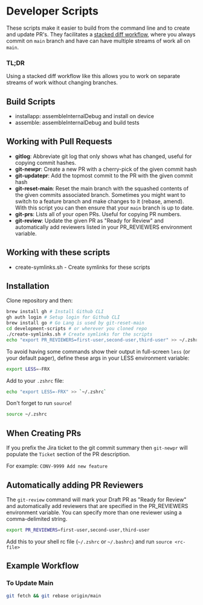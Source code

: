 # Developer Scripts

These scripts make it easier to build from the command line and to create and update PR's. They facilitates a [stacked diff workflow](https://kastiglione.github.io/git/2020/09/11/git-stacked-commits.html), where you always commit on `main` branch and have can have multiple streams of work all on `main`.

### TL;DR

Using a stacked diff workflow like this allows you to work on separate streams of work without changing branches.

## Build Scripts

- installapp: assembleInternalDebug and install on device
- assemble: assembleInternalDebug and build tests


## Working with Pull Requests

- **gitlog**: Abbreviate git log that only shows what has changed, useful for copying commit hashes.
- **git-newpr**: Create a new PR with a cherry-pick of the given commit hash
- **git-updatepr**: Add the topmost commit to the PR with the given commit hash
- **git-reset-main**: Reset the main branch with the squashed contents of the given commits associated branch. Sometimes you might want to switch to a feature branch and make changes to it (rebase, amend). With this script you can then ensure that your `main` branch is up to date.
- **git-prs**: Lists all of your open PRs. Useful for copying PR numbers.
- **git-review**: Update the given PR as "Ready for Review" and automatically add reviewers listed in your PR_REVIEWERS environment variable.

## Working with these scripts

- create-symlinks.sh - Create symlinks for these scripts

## Installation

Clone repository and then:

```bash
brew install gh # Install Github CLI
gh auth login # Setup login for Github CLI
brew install go # Go Lang is used by git-reset-main
cd development-scripts # or wherever you cloned repo
./create-symlinks.sh # Create symlinks for the scripts
echo "export PR_REVIEWERS=first-user,second-user,third-user" >> ~/.zshrc # List regular PR reviewers for the git-review command
```

To avoid having some commands show their output in full-screen `less` (or your default pager), define these args in your LESS environment variable:

```bash
export LESS=-FRX
```

Add to your `.zshrc` file:

```bash
echo "export LESS=-FRX" >> `~/.zshrc`
```

Don't forget to run `source`!

```bash
source ~/.zshrc
```

## When Creating PRs

If you prefix the Jira ticket to the git commit summary then `git-newpr` will populate the `Ticket` section of the PR description.

For example:
`CONV-9999 Add new feature`

## Automatically adding PR Reviewers

The `git-review` command will mark your Draft PR as "Ready for Review" and automatically add reviewers that are specified in the PR_REVIEWERS environment variable.
You can specify more than one reviewer using a comma-delimited string.

```bash
export PR_REVIEWERS=first-user,second-user,third-user
```

Add this to your shell rc file (`~/.zshrc` or `~/.bashrc`) and run `source <rc-file>`

## Example Workflow

### To Update Main

```bash
git fetch && git rebase origin/main
```
